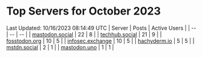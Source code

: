 # Top Servers for October 2023
Last Updated: 10/16/2023 08:14:49 UTC
| Server | Posts | Active Users |
| -- | -- | -- |
| [mastodon.social](https://mastodon.social/tags/PowerShell) | 22 | 8 |
| [techhub.social](https://techhub.social/tags/PowerShell) | 21 | 9 |
| [fosstodon.org](https://fosstodon.org/tags/PowerShell) | 10 | 5 |
| [infosec.exchange](https://infosec.exchange/tags/PowerShell) | 10 | 5 |
| [hachyderm.io](https://hachyderm.io/tags/PowerShell) | 5 | 5 |
| [mstdn.social](https://mstdn.social/tags/PowerShell) | 2 | 1 |
| [mastodon.uno](https://mastodon.uno/tags/PowerShell) | 1 | 1 |
